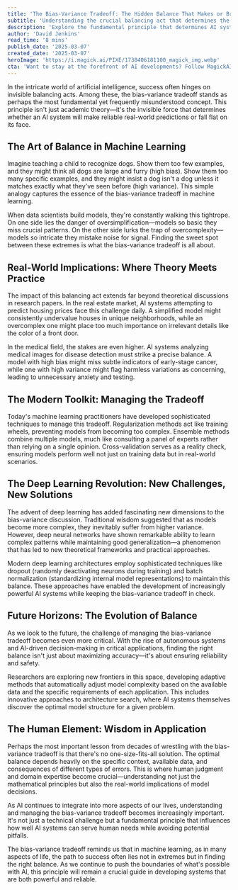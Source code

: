 ```yaml
---
title: 'The Bias-Variance Tradeoff: The Hidden Balance That Makes or Breaks AI Systems'
subtitle: 'Understanding the crucial balancing act that determines the success of machine learning models'
description: 'Explore the fundamental principle that determines AI system success: the bias-variance tradeoff. Learn how this crucial balance affects everything from medical diagnostics to housing predictions, and discover how modern deep learning techniques are revolutionizing our approach to this classic challenge.'
author: 'David Jenkins'
read_time: '8 mins'
publish_date: '2025-03-07'
created_date: '2025-03-07'
heroImage: 'https://i.magick.ai/PIXE/1738406181100_magick_img.webp'
cta: 'Want to stay at the forefront of AI developments? Follow MagickAI on LinkedIn for regular insights into the principles shaping the future of artificial intelligence!'
---
```


In the intricate world of artificial intelligence, success often hinges on invisible balancing acts. Among these, the bias-variance tradeoff stands as perhaps the most fundamental yet frequently misunderstood concept. This principle isn't just academic theory—it's the invisible force that determines whether an AI system will make reliable real-world predictions or fall flat on its face.

## The Art of Balance in Machine Learning

Imagine teaching a child to recognize dogs. Show them too few examples, and they might think all dogs are large and furry (high bias). Show them too many specific examples, and they might insist a dog isn't a dog unless it matches exactly what they've seen before (high variance). This simple analogy captures the essence of the bias-variance tradeoff in machine learning.

When data scientists build models, they're constantly walking this tightrope. On one side lies the danger of oversimplification—models so basic they miss crucial patterns. On the other side lurks the trap of overcomplexity—models so intricate they mistake noise for signal. Finding the sweet spot between these extremes is what the bias-variance tradeoff is all about.

## Real-World Implications: Where Theory Meets Practice

The impact of this balancing act extends far beyond theoretical discussions in research papers. In the real estate market, AI systems attempting to predict housing prices face this challenge daily. A simplified model might consistently undervalue houses in unique neighborhoods, while an overcomplex one might place too much importance on irrelevant details like the color of a front door.

In the medical field, the stakes are even higher. AI systems analyzing medical images for disease detection must strike a precise balance. A model with high bias might miss subtle indicators of early-stage cancer, while one with high variance might flag harmless variations as concerning, leading to unnecessary anxiety and testing.

## The Modern Toolkit: Managing the Tradeoff

Today's machine learning practitioners have developed sophisticated techniques to manage this tradeoff. Regularization methods act like training wheels, preventing models from becoming too complex. Ensemble methods combine multiple models, much like consulting a panel of experts rather than relying on a single opinion. Cross-validation serves as a reality check, ensuring models perform well not just on training data but in real-world scenarios.

## The Deep Learning Revolution: New Challenges, New Solutions

The advent of deep learning has added fascinating new dimensions to the bias-variance discussion. Traditional wisdom suggested that as models become more complex, they inevitably suffer from higher variance. However, deep neural networks have shown remarkable ability to learn complex patterns while maintaining good generalization—a phenomenon that has led to new theoretical frameworks and practical approaches.

Modern deep learning architectures employ sophisticated techniques like dropout (randomly deactivating neurons during training) and batch normalization (standardizing internal model representations) to maintain this balance. These approaches have enabled the development of increasingly powerful AI systems while keeping the bias-variance tradeoff in check.

## Future Horizons: The Evolution of Balance

As we look to the future, the challenge of managing the bias-variance tradeoff becomes even more critical. With the rise of autonomous systems and AI-driven decision-making in critical applications, finding the right balance isn't just about maximizing accuracy—it's about ensuring reliability and safety.

Researchers are exploring new frontiers in this space, developing adaptive methods that automatically adjust model complexity based on the available data and the specific requirements of each application. This includes innovative approaches to architecture search, where AI systems themselves discover the optimal model structure for a given problem.

## The Human Element: Wisdom in Application

Perhaps the most important lesson from decades of wrestling with the bias-variance tradeoff is that there's no one-size-fits-all solution. The optimal balance depends heavily on the specific context, available data, and consequences of different types of errors. This is where human judgment and domain expertise become crucial—understanding not just the mathematical principles but also the real-world implications of model decisions.

As AI continues to integrate into more aspects of our lives, understanding and managing the bias-variance tradeoff becomes increasingly important. It's not just a technical challenge but a fundamental principle that influences how well AI systems can serve human needs while avoiding potential pitfalls.

The bias-variance tradeoff reminds us that in machine learning, as in many aspects of life, the path to success often lies not in extremes but in finding the right balance. As we continue to push the boundaries of what's possible with AI, this principle will remain a crucial guide in developing systems that are both powerful and reliable.